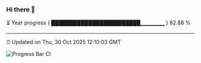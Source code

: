 ### Hi there 👋

⏳ Year progress { ████████████████████████▁▁▁▁▁▁ } 82.88 %

---

⏰ Updated on Thu, 30 Oct 2025 12:10:03 GMT

![Progress Bar CI](https://github.com/liununu/liununu/workflows/Progress%20Bar%20CI/badge.svg)
